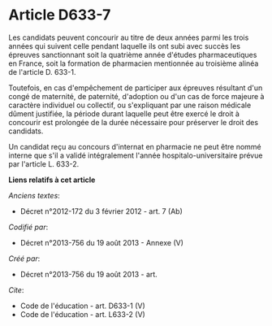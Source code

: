 # Article D633-7

Les candidats peuvent concourir au titre de deux années parmi les trois années qui suivent celle pendant laquelle ils ont
subi avec succès les épreuves sanctionnant soit la quatrième année d'études pharmaceutiques en France, soit la formation de
pharmacien mentionnée au troisième alinéa de l'article D. 633-1. 

Toutefois, en cas d'empêchement de participer aux épreuves résultant d'un congé de maternité, de paternité, d'adoption ou
d'un cas de force majeure à caractère individuel ou collectif, ou s'expliquant par une raison médicale dûment justifiée, la
période durant laquelle peut être exercé le droit à concourir est prolongée de la durée nécessaire pour préserver le droit
des candidats. 

Un candidat reçu au concours d'internat en pharmacie ne peut être nommé interne que s'il a validé intégralement l'année
hospitalo-universitaire prévue par l'article L. 633-2.

**Liens relatifs à cet article**

_Anciens textes_:

  - Décret n°2012-172 du 3 février 2012 - art. 7 (Ab)

_Codifié par_:

  - Décret n°2013-756 du 19 août 2013 -  Annexe (V)

_Créé par_:

  - Décret n°2013-756 du 19 août 2013 - art.

_Cite_:

  - Code de l'éducation - art. D633-1 (V)
  - Code de l'éducation - art. L633-2 (V)
